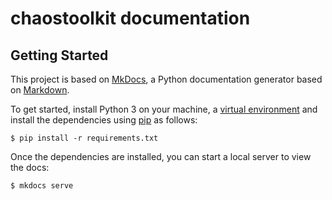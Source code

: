 # chaostoolkit documentation

## Getting Started

This project is based on [MkDocs][], a Python documentation generator based on
[Markdown][].

To get started, install Python 3 on your machine, a [virtual environment][venv]
and install the dependencies using [pip][] as follows:

```
$ pip install -r requirements.txt
```

[MkDocs]: http://www.mkdocs.org/
[Markdown]: https://daringfireball.net/projects/markdown/syntax
[venv]: https://virtualenv.pypa.io/en/stable/
[pip]: https://pip.pypa.io/en/stable/installing/

Once the dependencies are installed, you can start a local server to view the
docs:

```
$ mkdocs serve
```
